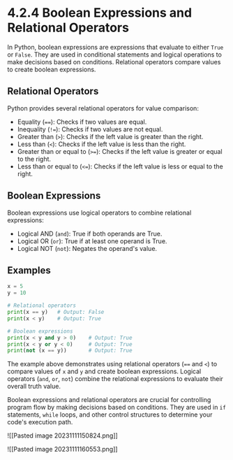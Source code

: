 # 4.2.4 Boolean Expressions and Relational Operators

In Python, boolean expressions are expressions that evaluate to either `True` or `False`. They are used in conditional statements and logical operations to make decisions based on conditions. Relational operators compare values to create boolean expressions.

## Relational Operators

Python provides several relational operators for value comparison:

- Equality (`==`): Checks if two values are equal.
- Inequality (`!=`): Checks if two values are not equal.
- Greater than (`>`): Checks if the left value is greater than the right.
- Less than (`<`): Checks if the left value is less than the right.
- Greater than or equal to (`>=`): Checks if the left value is greater or equal to the right.
- Less than or equal to (`<=`): Checks if the left value is less or equal to the right.

## Boolean Expressions

Boolean expressions use logical operators to combine relational expressions:

- Logical AND (`and`): True if both operands are True.
- Logical OR (`or`): True if at least one operand is True.
- Logical NOT (`not`): Negates the operand's value.

## Examples

```python
x = 5
y = 10

# Relational operators
print(x == y)   # Output: False
print(x < y)    # Output: True

# Boolean expressions
print(x < y and y > 0)    # Output: True
print(x < y or y < 0)     # Output: True
print(not (x == y))       # Output: True
```

The example above demonstrates using relational operators (`==` and `<`) to compare values of `x` and `y` and create boolean expressions. Logical operators (`and`, `or`, `not`) combine the relational expressions to evaluate their overall truth value.

Boolean expressions and relational operators are crucial for controlling program flow by making decisions based on conditions. They are used in `if` statements, `while` loops, and other control structures to determine your code's execution path.


![[Pasted image 20231111150824.png]]

![[Pasted image 20231111160553.png]]
